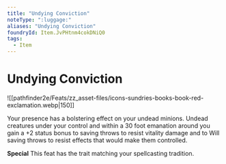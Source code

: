 ```yaml
---
title: "Undying Conviction"
noteType: ":luggage:"
aliases: "Undying Conviction"
foundryId: Item.JvPHtnm4cokDNiQ0
tags:
  - Item
---
```


# Undying Conviction
![[pathfinder2e/Feats/zz_asset-files/icons-sundries-books-book-red-exclamation.webp|150]]

Your presence has a bolstering effect on your undead minions. Undead creatures under your control and within a 30 foot emanation around you gain a +2 status bonus to saving throws to resist vitality damage and to Will saving throws to resist effects that would make them controlled.

**Special** This feat has the trait matching your spellcasting tradition.
